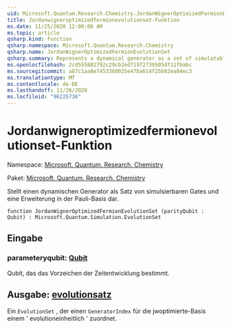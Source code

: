 ```yaml
---
uid: Microsoft.Quantum.Research.Chemistry.JordanWignerOptimizedFermionEvolutionSet
title: Jordanwigneroptimizedfermionevolutionset-Funktion
ms.date: 11/25/2020 12:00:00 AM
ms.topic: article
qsharp.kind: function
qsharp.namespace: Microsoft.Quantum.Research.Chemistry
qsharp.name: JordanWignerOptimizedFermionEvolutionSet
qsharp.summary: Represents a dynamical generator as a set of simulatable gates and an expansion in the Pauli basis.
ms.openlocfilehash: 2cd555882792c29cb2ed71972739505df11fbabc
ms.sourcegitcommit: a87c1aa8e7453360025e47ba614f25b02ea84ec3
ms.translationtype: MT
ms.contentlocale: de-DE
ms.lasthandoff: 11/26/2020
ms.locfileid: "96225736"
---
```

# <a name="jordanwigneroptimizedfermionevolutionset-function"></a>Jordanwigneroptimizedfermionevolutionset-Funktion

Namespace: [Microsoft. Quantum. Research. Chemistry](xref:Microsoft.Quantum.Research.Chemistry)

Paket: [Microsoft. Quantum. Research. Chemistry](https://nuget.org/packages/Microsoft.Quantum.Research.Chemistry)


Stellt einen dynamischen Generator als Satz von simulsierbaren Gates und eine Erweiterung in der Pauli-Basis dar.

```qsharp
function JordanWignerOptimizedFermionEvolutionSet (parityQubit : Qubit) : Microsoft.Quantum.Simulation.EvolutionSet
```


## <a name="input"></a>Eingabe

### <a name="parityqubit--qubit"></a>parameteryqubit: [Qubit](xref:microsoft.quantum.lang-ref.qubit)

Qubit, das das Vorzeichen der Zeitentwicklung bestimmt.



## <a name="output--evolutionset"></a>Ausgabe: [evolutionsatz](xref:Microsoft.Quantum.Simulation.EvolutionSet)

Ein `EvolutionSet` , der einen `GeneratorIndex` für die jwoptimierte-Basis einem ' evolutioneinheitlich ' zuordnet.